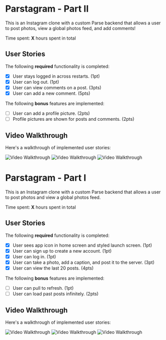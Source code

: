 
# Parstagram - Part II

This is an Instagram clone with a custom Parse backend that allows a user to post photos, view a global photos feed, and add comments!

Time spent: **X** hours spent in total

## User Stories

The following **required** functionality is completed:

- [x] User stays logged in across restarts. (1pt)
- [x] User can log out. (1pt)
- [x] User can view comments on a post. (3pts)
- [x] User can add a new comment. (5pts)

The following **bonus** features are implemented:

- [ ] User can add a profile picture. (2pts)
- [ ] Profile pictures are shown for posts and comments. (2pts)

## Video Walkthrough

Here's a walkthrough of implemented user stories:

<img src='https://media.giphy.com/media/g8VZkWzd9YbXjcX6wr/giphy.gif' title='Video Walkthrough' width='' alt='Video Walkthrough' />



<img src='https://media.giphy.com/media/dqYuVLz8XJpWKnouUA/giphy.gif' title='Video Walkthrough' width='' alt='Video Walkthrough' />

<img src='https://media.giphy.com/media/siRue16DcmVJrbuVI6/giphy.gif' title='Video Walkthrough' width='' alt='Video Walkthrough' />


# Parstagram - Part I

This is an Instagram clone with a custom Parse backend that allows a user to post photos and view a global photos feed.

Time spent: **X** hours spent in total

## User Stories

The following **required** functionality is completed:

- [x] User sees app icon in home screen and styled launch screen. (1pt)
- [x] User can sign up to create a new account. (1pt)
- [x] User can log in. (1pt)
- [x] User can take a photo, add a caption, and post it to the server. (3pt)
- [x] User can view the last 20 posts. (4pts)

The following **bonus** features are implemented:

- [ ] User can pull to refresh. (1pt)
- [ ] User can load past posts infinitely. (2pts)

## Video Walkthrough

Here's a walkthrough of implemented user stories:

<img src='https://media.giphy.com/media/6otvtnpG2oSFakOCQf/giphy.gif' title='Video Walkthrough' width='' alt='Video Walkthrough' />

<img src='https://media.giphy.com/media/eX2uVhCNERuyQ31LgE/giphy.gif' title='Video Walkthrough' width='' alt='Video Walkthrough' />

<img src='https://media.giphy.com/media/Hjk2Oh4R0hpqNBQJtj/giphy.gif' title='Video Walkthrough' width='' alt='Video Walkthrough' />
